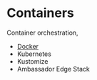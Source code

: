 # Containers

Container orchestration,

- [Docker](https://dti-wiki.github.io/containers/docker/)
- Kubernetes
- Kustomize
- Ambassador Edge Stack
